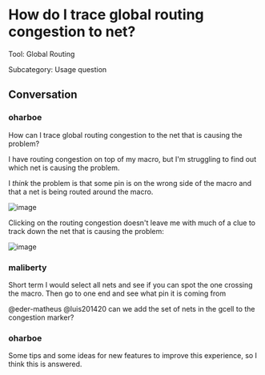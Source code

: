 # How do I trace global routing congestion to net?

Tool: Global Routing

Subcategory: Usage question

## Conversation

### oharboe
How can I trace global routing congestion to the net that is causing the problem?

I have routing congestion on top of my macro, but I'm struggling to find out which net is causing the problem.

I *think* the problem is that some pin is on the wrong side of the macro and that a net is being routed around the macro.

![image](https://github.com/The-OpenROAD-Project/OpenROAD/assets/2798822/29c9571b-1fe1-48a0-b70c-b73b151f7d3f)

Clicking on the routing congestion doesn't leave me with much of a clue to track down the net that is causing the problem:

![image](https://github.com/The-OpenROAD-Project/OpenROAD/assets/2798822/8b060f66-f907-4707-8841-9772ffa5f7a5)


### maliberty
Short term I would select all nets and see if you can spot the one crossing the macro.  Then go to one end and see what pin it is coming from

@eder-matheus @luis201420 can we add the set of nets in the gcell to the congestion marker?

### oharboe
Some tips and some ideas for new features to improve this experience, so I think this is answered.

